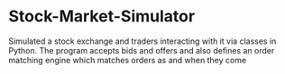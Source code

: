 # Stock-Market-Simulator
Simulated a stock exchange and traders interacting with it via classes in Python. The program accepts bids and offers and also defines an order matching engine which matches orders as and when they come
